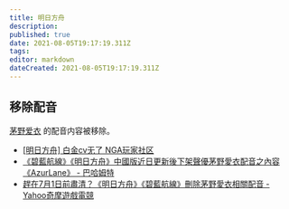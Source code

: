 ```yaml
---
title: 明日方舟
description: 
published: true
date: 2021-08-05T19:17:19.311Z
tags: 
editor: markdown
dateCreated: 2021-08-05T19:17:19.311Z
---
```


## 移除配音

[茅野爱衣](people/茅野爱衣.md) 的配音内容被移除。

+ [[明日方舟] 白金cv无了 NGA玩家社区](https://archive.is/7eMc1 "https://bbs.nga.cn/read.php?tid=27270579")
+ [《碧藍航線》《明日方舟》中國版近日更新後下架聲優茅野愛衣配音之內容《AzurLane》 - 巴哈姆特](https://web.archive.org/web/20210629021854/https://gnn.gamer.com.tw/detail.php?sn=216873)
+ [趕在7月1日前肅清？《明日方舟》《碧藍航線》刪除茅野愛衣相關配音 - Yahoo奇摩遊戲電競](https://games.yahoo.com.tw/kayanomi-023617998.html)
